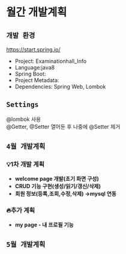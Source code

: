 # 월간 개발계획 
## `개발 환경` 
https://start.spring.io/ 
- Project: Examinationhall_Info
- Language:java8
- Spring Boot: 
- Project Metadata: 
- Dependencies: Spring Web, Lombok

## `Settings`
@lombok 사용  
@Getter, @Setter 열어둔 후 나중에 @Setter 제거  


## `4월 개발계획`
### 💡1차 개발 계획 
- **welcome page 개발(초기 화면 구성)**  
- **CRUD 기능 구현(생성/읽기/갱신/삭제)**  
- **회원 정보(등록,조회,수정,삭제) →mysql 연동**  
### 🔥추가 계획
- **my page - 내 프로필 기능** 

## `5월 개발계획`
